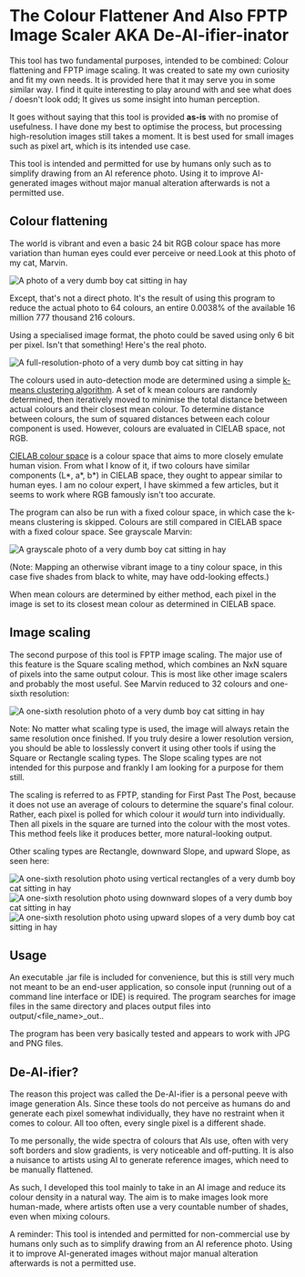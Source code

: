 # The Colour Flattener And Also FPTP Image Scaler AKA De-AI-ifier-inator

This tool has two fundamental purposes, intended to be combined: Colour flattening and FPTP image scaling. It was created to sate my own curiosity and fit my own needs. It is provided here that it may serve you in some similar way. I find it quite interesting to play around with and see what does / doesn't look odd; It gives us some insight into human perception.

It goes without saying that this tool is provided **as-is** with no promise of usefulness. I have done my best to optimise the process, but processing high-resolution images still takes a moment. It is best used for small images such as pixel art, which is its intended use case.

This tool is intended and permitted for use by humans only such as to simplify drawing from an AI reference photo. Using it to improve AI-generated images without major manual alteration afterwards is not a permitted use.

## Colour flattening

The world is vibrant and even a basic 24 bit RGB colour space has more variation than human eyes could ever perceive or need.Look at this photo of my cat, Marvin.

![A photo of a very dumb boy cat sitting in hay](examples/Marvin_64.jpg)

Except, that's not a direct photo. It's the result of using this program to reduce the actual photo to 64 colours, an entire 0.0038% of the available 16 million 777 thousand 216 colours. 

Using a specialised image format, the photo could be saved using only 6 bit per pixel. Isn't that something! Here's the real photo.

![A full-resolution-photo of a very dumb boy cat sitting in hay](Marvin.jpg)

The colours used in auto-detection mode are determined using a simple [k-means clustering algorithm](https://en.wikipedia.org/wiki/K-means_clustering). A set of k mean colours are randomly determined, then iteratively moved to minimise the total distance between actual colours and their closest mean colour. To determine distance between colours, the sum of squared distances between each colour component is used. However, colours are evaluated in CIELAB space, not RGB.

[CIELAB colour space](https://en.wikipedia.org/wiki/CIELAB_color_space) is a colour space that aims to more closely emulate human vision. From what I know of it, if two colours have similar components (L*, a*, b*) in CIELAB space, they ought to appear similar to human eyes. I am no colour expert, I have skimmed a few articles, but it seems to work where RGB famously isn't too accurate.

The program can also be run with a fixed colour space, in which case the k-means clustering is skipped. Colours are still compared in CIELAB space with a fixed colour space. See grayscale Marvin:

![A grayscale photo of a very dumb boy cat sitting in hay](examples/Marvin_grayscale.jpg)

(Note: Mapping an otherwise vibrant image to a tiny colour space, in this case five shades from black to white, may have odd-looking effects.)

When mean colours are determined by either method, each pixel in the image is set to its closest mean colour as determined in CIELAB space.

## Image scaling

The second purpose of this tool is FPTP image scaling. The major use of this feature is the Square scaling method, which combines an NxN square of pixels into the same output colour. This is most like other image scalers and probably the most useful. See Marvin reduced to 32 colours and one-sixth resolution:

![A one-sixth resolution photo of a very dumb boy cat sitting in hay](examples/Marvin_downscaled.jpg)

Note: No matter what scaling type is used, the image will always retain the same resolution once finished. If you truly desire a lower resolution version, you should be able to losslessly convert it using other tools if using the Square or Rectangle scaling types. The Slope scaling types are not intended for this purpose and frankly I am looking for a purpose for them still.

The scaling is referred to as FPTP, standing for First Past The Post, because it does not use an average of colours to determine the square's final colour. Rather, each pixel is polled for which colour it *would* turn into individually. Then all pixels in the square are turned into the colour with the most votes. This method feels like it produces better, more natural-looking output.

Other scaling types are Rectangle, downward Slope, and upward Slope, as seen here:

![A one-sixth resolution photo using vertical rectangles of a very dumb boy cat sitting in hay](examples/Marvin_rectangles.jpg) ![A one-sixth resolution photo using downward slopes of a very dumb boy cat sitting in hay](examples/Marvin_ltr_slopes.jpg) ![A one-sixth resolution photo using upward slopes of a very dumb boy cat sitting in hay](examples/Marvin_rtl_slopes.jpg)

## Usage

An executable .jar file is included for convenience, but this is still very much not meant to be an end-user application, so console input (running out of a command line interface or IDE) is required. The program searches for image files in the same directory and places output files into output/<file_name>_out.<extension>.

The program has been very basically tested and appears to work with JPG and PNG files.

## De-AI-ifier?

The reason this project was called the De-AI-ifier is a personal peeve with image generation AIs. Since these tools do not perceive as humans do and generate each pixel somewhat individually, they have no restraint when it comes to colour. All too often, every single pixel is a different shade.

To me personally, the wide spectra of colours that AIs use, often with very soft borders and slow gradients, is very noticeable and off-putting. It is also a nuisance to artists using AI to generate reference images, which need to be manually flattened.

As such, I developed this tool mainly to take in an AI image and reduce its colour density in a natural way. The aim is to make images look more human-made, where artists often use a very countable number of shades, even when mixing colours.

A reminder: This tool is intended and permitted for non-commercial use by humans only such as to simplify drawing from an AI reference photo. Using it to improve AI-generated images without major manual alteration afterwards is not a permitted use.